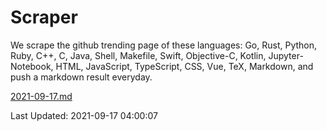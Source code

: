 # Scraper

We scrape the github trending page of these languages: Go, Rust, Python, Ruby, C++, C, Java, Shell, Makefile, Swift, Objective-C, Kotlin, Jupyter-Notebook, HTML, JavaScript, TypeScript, CSS, Vue, TeX, Markdown, and push a markdown result everyday.

[2021-09-17.md](https://github.com/yangwenmai/github-trending-backup/blob/master/2021-09-17.md)

Last Updated: 2021-09-17 04:00:07